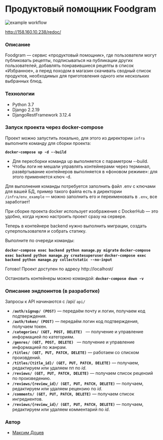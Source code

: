 #  Продуктовый помощник Foodgram

![example workflow](https://github.com/mdotsev/foodgram-project-react/actions/workflows/foodgram_workflow.yml/badge.svg)

http://158.160.10.238/redoc/

### Описание
Foodgram — сервис «продуктовый помощник», где пользователи могут публиковать рецепты, подписываться на публикации других пользователей, добавлять понравившиеся рецепты в список «Избранное», а перед походом в магазин скачивать сводный список продуктов, необходимых для приготовления одного или нескольких выбранных блюд.
### Технологии
- Python 3.7
- Django 2.2.19
- DjangoRestFramework 3.12.4
### Запуск проекта через docker-compose

Проект можно запустить локально, для этого из директории ```infra``` выполните команду для сборки проекта:

**```docker-compose up -d --build```**

- Для пересборки команда up выполняется с параметром --build.
- Чтобы логи не мешали управлять контейнерами через терминал, развёртывание контейнеров выполняется в «фоновом режиме»: для этого применяется ключ -d.

Для выполнения команды потребуется заполнить файл .env с ключами для вашей БД, пример такого файла есть в директории ```/infra/env_example``` — можно заполнить его и переименовать в ```.env```, все заработает!

При сборке проекта docker использует изображения с DockerHub — это удобно, когда нужно настроить проект сразу на сервере.

Теперь в контейнере backend нужно выполнить миграции, создать суперпользователя и собрать статику. 

Выполните по очереди команды:

**```docker-compose exec backend python manage.py migrate```**
**```docker-compose exec backend python manage.py createsuperuser```**
**```docker-compose exec backend python manage.py collectstatic --no-input```**

Готово! Проект доступен по адресу http://localhost/

Остановить контейнеры можно командой:
**```docker-compose down -v```**

### Описание эндпоинтов (в разработке)
Запросы к API начинаются с /api/ ```api/```

- **```/auth/signup/ (POST)```** — передаём почту и логин, получаем код подтверждения.
- **```/auth/token/ (POST)```** — передаём логин код подтверждения, получаем токен.
- **```/categories/ (GET, POST, DELETE) ```** — получение и управление информацией по категориям.
- **```/genres/ (GET, POST, DELETE) ```** — получение и управление информацией по жанрам.
- **```/titles/ (GET, PUT, PATCH, DELETE)```** — работаем со списком произвдений. 
- **```/titles/{title_id}/ (GET, PUT, PATCH, DELETE)```** — получаем, редактируем или удаляем пп по *id*.
- **```/reviews/ (GET, PUT, PATCH, DELETE)```** — получаем список рецензий по произведению. 
- **```/reviews/{review_id}/ (GET, PUT, PATCH, DELETE)```** — получаем, редактируем или удаляем рецензию по *id*.
- **```/comments/ (GET, PUT, PATCH, DELETE)```** — получаем список ингредиентов. 
- **```/reviews/{review_id}/ (GET, PUT, PATCH, DELETE)```** — получаем, редактируем или удаляем комментарий по *id*.

### Автор

- [Максим  Доцев](https://github.com/mdotsev)
